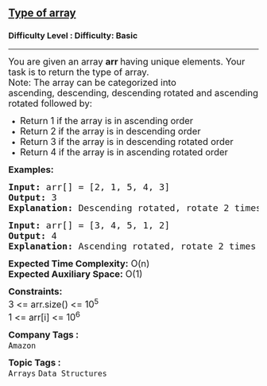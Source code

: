 <h2><a href="https://www.geeksforgeeks.org/problems/type-of-array4605/1?page=1&difficulty=Basic&sortBy=difficulty">Type of array</a></h2><h3>Difficulty Level : Difficulty: Basic</h3><hr><div class="problems_problem_content__Xm_eO"><p><span style="font-size: 18px;">You are given an array <strong>arr </strong>having unique elements. Your task is to r</span><span style="font-size: 18px;">eturn the type of array.<br></span><span style="font-size: 18px;">Note: The array can be categorized into </span><span style="font-size: 18px;">ascending,&nbsp;</span><span style="font-size: 18px;">descending,&nbsp;</span><span style="font-size: 18px;">descending rotated and a</span><span style="font-size: 18px;">scending rotated followed by:</span></p>
<ul>
<li><span style="font-size: 18px;">Return 1 if the array is in ascending order</span></li>
<li><span style="font-size: 18px;">Return 2 if the array is in descending order</span></li>
<li><span style="font-size: 18px;">Return 3 if the array is in descending rotated order</span></li>
<li><span style="font-size: 18px;">Return 4 if the array is in ascending rotated order</span></li>
</ul>
<p><strong><span style="font-size: 18px;">Examples:</span></strong></p>
<pre><span style="font-size: 18px;"><strong>Input: </strong>arr[] = [2, 1, 5, 4, 3]
<strong>Output: </strong>3
<strong>Explanation: </strong>Descending rotated, rotate 2 times left.</span></pre>
<pre><span style="font-size: 18px;"><strong>Input: </strong>arr[] = [3, 4, 5, 1, 2]
<strong>Output: </strong>4
<strong>Explanation: </strong>Ascending rotated, rotate 2 times right. </span></pre>
<p><span style="font-size: 18px;"><strong>Expected Time Complexity:</strong> O(n)<br><strong>Expected Auxiliary Space:</strong> O(1)<br></span></p>
<p><span style="font-size: 18px;"><strong>Constraints:</strong><br>3 &lt;= arr.size() &lt;= 10<sup>5</sup><br>1 &lt;= arr[i] &lt;= 10<sup>6</sup></span></p></div><p><span style=font-size:18px><strong>Company Tags : </strong><br><code>Amazon</code>&nbsp;<br><p><span style=font-size:18px><strong>Topic Tags : </strong><br><code>Arrays</code>&nbsp;<code>Data Structures</code>&nbsp;